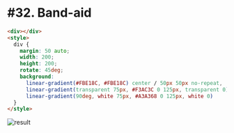 # #32. Band-aid

```html
<div></div>
<style>
  div {
    margin: 50 auto;
    width: 200;
    height: 200;
    rotate: 45deg;
    background: 
      linear-gradient(#FBE18C, #FBE18C) center / 50px 50px no-repeat,
      linear-gradient(transparent 75px, #F3AC3C 0 125px, transparent 0),
      linear-gradient(90deg, white 75px, #A3A368 0 125px, white 0)
  }
</style>
```

![result](https://cssbattle.dev/targets/32.png)
